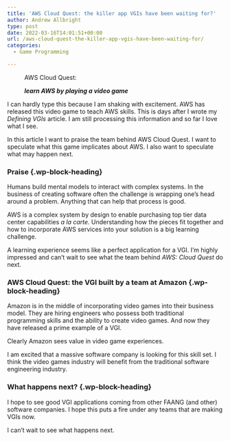 ```yaml
---
title: 'AWS Cloud Quest: the killer app VGIs have been waiting for?'
author: Andrew Allbright
type: post
date: 2022-03-16T14:01:51+00:00
url: /aws-cloud-quest-the-killer-app-vgis-have-been-waiting-for/
categories:
  - Game Programming

---
```

<figure class="wp-block-embed is-type-video is-provider-youtube wp-block-embed-youtube wp-embed-aspect-16-9 wp-has-aspect-ratio">

<div class="wp-block-embed__wrapper">
</div><figcaption>AWS Cloud Quest: 

_**learn AWS by playing a video game**_</figcaption></figure> 

I can hardly type this because I am shaking with excitement. AWS has released this video game to teach AWS skills. This is days after I wrote my _Defining VGIs_ article. I am still processing this information and so far I love what I see.

In this article I want to praise the team behind AWS Cloud Quest. I want to speculate what this game implicates about AWS. I also want to speculate what may happen next.

### Praise {.wp-block-heading}

Humans build mental models to interact with complex systems. In the business of creating software often the challenge is wrapping one&#8217;s head around a problem. Anything that can help that process is good.

AWS is a complex system by design to enable purchasing top tier data center capabilities _a la carte_. Understanding how the pieces fit together and how to incorporate AWS services into your solution is a big learning challenge.

A learning experience seems like a perfect application for a VGI. I&#8217;m highly impressed and can&#8217;t wait to see what the team behind _AWS: Cloud Quest_ do next.

### AWS Cloud Quest: the VGI built by a team at Amazon {.wp-block-heading}

Amazon is in the middle of incorporating video games into their business model. They are hiring engineers who possess both traditional programming skills and the ability to create video games. And now they have released a prime example of a VGI.

Clearly Amazon sees value in video game experiences.

I am excited that a massive software company is looking for this skill set. I think the video games industry will benefit from the traditional software engineering industry.

### What happens next? {.wp-block-heading}

I hope to see good VGI applications coming from other FAANG (and other) software companies. I hope this puts a fire under any teams that are making VGIs now.

I can&#8217;t wait to see what happens next.